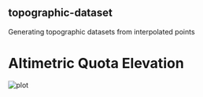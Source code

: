 ## topographic-dataset

 Generating topographic datasets from interpolated points

# Altimetric Quota Elevation



![plot](./topographic-dataset/graphic_elevation.JPG)
